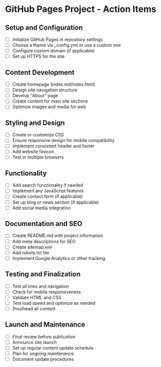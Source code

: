 # GitHub Pages Project - Action Items

## Setup and Configuration

- [ ] Initialize GitHub Pages in repository settings
- [ ] Choose a theme via \_config.yml or use a custom one
- [ ] Configure custom domain (if applicable)
- [ ] Set up HTTPS for the site

## Content Development

- [ ] Create homepage (index.md/index.html)
- [ ] Design site navigation structure
- [ ] Develop "About" page
- [ ] Create content for main site sections
- [ ] Optimize images and media for web

## Styling and Design

- [ ] Create or customize CSS
- [ ] Ensure responsive design for mobile compatibility
- [ ] Implement consistent header and footer
- [ ] Add website favicon
- [ ] Test in multiple browsers

## Functionality

- [ ] Add search functionality if needed
- [ ] Implement any JavaScript features
- [ ] Create contact form (if applicable)
- [ ] Set up blog or news section (if applicable)
- [ ] Add social media integration

## Documentation and SEO

- [ ] Create README.md with project information
- [ ] Add meta descriptions for SEO
- [ ] Create sitemap.xml
- [ ] Add robots.txt file
- [ ] Implement Google Analytics or other tracking

## Testing and Finalization

- [ ] Test all links and navigation
- [ ] Check for mobile responsiveness
- [ ] Validate HTML and CSS
- [ ] Test load speed and optimize as needed
- [ ] Proofread all content

## Launch and Maintenance

- [ ] Final review before publication
- [ ] Announce site launch
- [ ] Set up regular content update schedule
- [ ] Plan for ongoing maintenance
- [ ] Document update procedures
